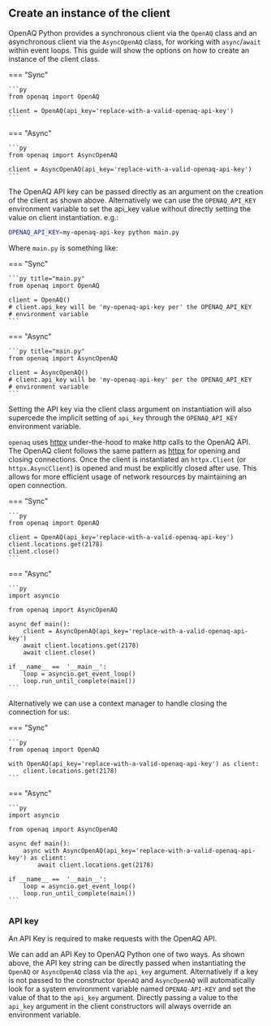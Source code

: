 ## Create an instance of the client

OpenAQ Python provides a synchronous client via the `OpenAQ` class and an
asynchronous client via the `AsyncOpenAQ` class, for working with
`async`/`await` within event loops. This guide will show the options on how to
create an instance of the client class.

=== "Sync"

    ```py
    from openaq import OpenAQ

    client = OpenAQ(api_key='replace-with-a-valid-openaq-api-key')
    ```

=== "Async"

    ```py
    from openaq import AsyncOpenAQ

    client = AsyncOpenAQ(api_key='replace-with-a-valid-openaq-api-key')
    ```

The OpenAQ API key can be passed directly as an argument on the creation of the
client as shown above. Alternatively we can use the `OPENAQ_API_KEY` environment
variable to set the api_key value without directly setting the value on client
instantiation. e.g.:

```sh
OPENAQ_API_KEY=my-openaq-api-key python main.py
```

Where `main.py` is something like:

=== "Sync"

    ```py title="main.py"
    from openaq import OpenAQ

    client = OpenAQ()
    # client.api_key will be 'my-openaq-api-key per' the OPENAQ_API_KEY
    # environment variable
    ```

=== "Async"

    ```py title="main.py"
    from openaq import AsyncOpenAQ

    client = AsyncOpenAQ()
    # client.api_key will be 'my-openaq-api-key' per the OPENAQ_API_KEY
    # environment variable
    ```

Setting the API key via the client class argument on instantiation will also
supercede the implicit setting of `api_key` through the `OPENAQ_API_KEY`
environment variable.

`openaq` uses [httpx](https://www.python-httpx.org/) under-the-hood to make http
calls to the OpenAQ API. The OpenAQ client follows the same pattern as
[httpx](https://www.python-httpx.org/) for opening and closing connections. Once
the client is instantiated an `httpx.Client` (or `httpx.AsyncClient`) is opened
and must be explicitly closed after use. This allows for more efficient usage of
network resources by maintaining an open connection.

=== "Sync"

    ```py
    from openaq import OpenAQ

    client = OpenAQ(api_key='replace-with-a-valid-openaq-api-key')
    client.locations.get(2178)
    client.close()
    ```

=== "Async"

    ```py
    import asyncio

    from openaq import AsyncOpenAQ

    async def main():
        client = AsyncOpenAQ(api_key='replace-with-a-valid-openaq-api-key')
        await client.locations.get(2178)
        await client.close()

    if __name__ ==  '__main__':
        loop = asyncio.get_event_loop()
        loop.run_until_complete(main())
    ```

Alternatively we can use a context manager to handle closing the connection for
us:

=== "Sync"

    ```py
    from openaq import OpenAQ

    with OpenAQ(api_key='replace-with-a-valid-openaq-api-key') as client:
        client.locations.get(2178)
    ```

=== "Async"

    ```py
    import asyncio

    from openaq import AsyncOpenAQ

    async def main():
        async with AsyncOpenAQ(api_key='replace-with-a-valid-openaq-api-key') as client:
            await client.locations.get(2178)

    if __name__ ==  '__main__':
        loop = asyncio.get_event_loop()
        loop.run_until_complete(main())
    ```

### API key

An API Key is required to make requests with the OpenAQ API.

We can add an API Key to OpenAQ Python one of two ways. As shown above, the API
key string can be directly passed when instantiating the `OpenAQ` or
`AsyncOpenAQ` class via the `api_key` argument. Alternatively if a key is not
passed to the constructor `OpenAQ` and `AsyncOpenAQ` will automatically look for
a system environment variable named `OPENAQ-API-KEY` and set the value of that
to the `api_key` argument. Directly passing a value to the `api_key` argument in
the client constructors will always override an environment variable.
